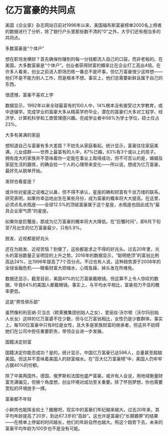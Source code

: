 # 亿万富豪的共同点

美国《企业家》杂志网站日前对1996年以来，美国福布斯富豪榜单2000名上榜者的数据进行了分析，除了银行户头里那些数不清的“0”之外，大亨们还有相当多的共同点。 

多数富豪是“个体户” 

想在职场发横财？首先确保你赚到的每一分钱都流入自己的口袋，而非老板的。在美国，大多数富豪是“个体户”。创业者获得财富的概率比在企业打工高出4倍。在许多人看来，创业之前进入职场历练一番总不是坏事，但亿万富豪很少这样想——他们不是不能为别人工作，而是根本不想。事实上，他们总需要新鲜且属于自己的东西。 

很遗憾，富豪不喜欢上学 

数据显示，1992年以来全球最富有的100人中，14%根本没有接受过大学教育，或中途辍学。完成学业的富豪大多从精英学府毕业，潜在的富豪们大多对工程学、经济学、计算机科学和工商管理感兴趣。完成学业者中56%为学士学位，硕士仅占23%。 

大多有美满的家庭 

想知道自己与富豪有多大差距？不妨先从家庭看起。统计显示，富豪往往家庭美满，儿女成群——世界上最富有的人中，87%已婚，63%有3个或以上的孩子。拥有庞大的家族并不意味着你一定能在事业上取得成功，但不可否认的是，婚姻及家庭生活的磨炼，的确会给一个人的心理带来变化——所以说，想成为亿万富豪，最好先从脱单开始。 

发财也看星座？ 

或许你对星座之说嗤之以鼻，但不得不承认，星座的确和财富有千丝万缕的联系。研究表明，如果你幸运地出生在某些月份，成为富豪的概率将大大提高。在这里，必须点名水瓶座——全球12.5%的顶级富豪属于这个星座，水瓶座也因此成为“最具企业家气质”的星座。 

如果你是巨蟹座，那成为亿万富豪的概率将大大降低。在“巨蟹时间”，即6月下旬至7月出生的亿万富豪最少，只有5.9%。 

脱发、近视都是好兆头 

还在为脱发、近视苦恼？别傻了，这些都是求之不得的好兆头。过去20年里，光头的富翁数量正呈明显的上升之势。2016年的数据显示，“聪明绝顶”的富翁比例高达24%，比1996年提高了7个百分点。不过也有人说，这种趋势源于2008年的全球金融危机——眼看财富大把缩水，心情急躁、掉头发在所难免。 

数据还显示，截至目前，美国41%的亿万富豪戴眼镜。但这算不上令人惊叹的数据，毕竟64%的美国人都戴眼镜。事实上，与平均水平相比，富豪视力不佳的概率更低。 

这是“男性俱乐部” 

虽然像利利亚纳·贝当古（欧莱雅集团创始人之女）、爱丽丝·沃尔顿（沃尔玛创始人长女）这样的亿万富婆不在少数，但与亿万富翁相比，女性仍是少数群体。事实上，每100位富豪中只有8位是女性，且大多是家族财富的继承者，但这并不妨碍她们在公司中担任重要职务，带领企业进一步发展。 

国籍决定财富 

国籍决定你能否成功？是的。统计显示，中国亿万富豪已达596人，总量甚至超越美国。但这并不意味着美国人的财富缩水。在“百大亿万富豪榜”中，美国人仍牢牢占据40%的份额。 

除了中美两国外，德国、俄罗斯和法国也盛产富豪。或许有人会说，用地域衡量财富充满偏见，但换个角度想，创业环境对成功至关重要。除了怀抱梦想，你也需要宽松的环境放手一搏。 

富豪都不年轻 

小鲜肉也能挥金如土？醒醒吧，现实中的富豪们年纪越来越大。过去20年来，其平均年龄提高了20岁，到达67.3岁的“高龄”。这也许是富豪们“长期霸屏”的结果——在榜单上停留的时间越长，他们的年龄自然也越大。照这个趋势下去，未来的富豪平均年龄为100岁也不是没有可能。